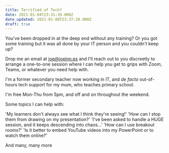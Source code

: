 ```yaml
---
title: Terrified of Tech?
date: 2021-01-04T23:31:39.000Z
date_updated: 2021-01-08T23:37:28.000Z
draft: true
---
```


You've been dropped in at the deep end without any training? Or you got some training but it was all done by your IT person and you couldn't keep up?

Drop me an email at [joe@joeinn.es](mailto:joe@joeinn.es) and I'll reach out to you discreetly to arrange a one-to-one session where I can help you get to grips with Zoom, Teams, or whatever you need help with.

I'm a former secondary teacher now working in IT, and _de facto_ out-of-hours tech support for my mum, who teaches primary school.

I'm free Mon-Thu from 5pm, and off and on throughout the weekend.

Some topics I can help with:

'My learners don't always see what I think they're seeing!'
'How can I stop them from drawing on my presentation?'
'I've been asked to handle a HUGE session, and it keeps descending into chaos...'
'How can I use breakout rooms?'
'Is it better to embed YouTube videos into my PowerPoint or to watch them online?'

And many, many more
